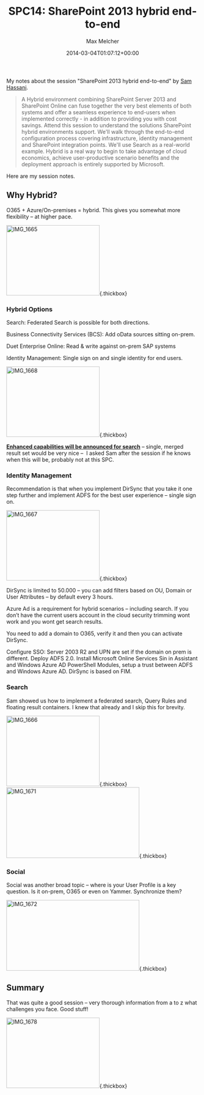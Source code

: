 ﻿---
title: 'SPC14: SharePoint 2013 hybrid end-to-end'
author: Max Melcher
aliases:
   - "/post/2014-03-04-spc14-sharepoint-2013-hybrid-end-end/"
2014: "03"
type: post
date: 2014-03-04T01:07:12+00:00
url: /2014/03/spc14-sharepoint-2013-hybrid-end-end/
yourls_shorturl:
  - http://melcher.it/s/21
categories:
  - ITPro
  - Office 365
  - Search
  - SharePoint 2013

---
My notes about the session "SharePoint 2013 hybrid end-to-end" by [Sam Hassani][1].

> A Hybrid environment combining SharePoint Server 2013 and SharePoint Online can fuse together the very best elements of both systems and offer a seamless experience to end-users when implemented correctly - in addition to providing you with cost savings. Attend this session to understand the solutions SharePoint hybrid environments support. We'll walk through the end-to-end configuration process covering infrastructure, identity management and SharePoint integration points. We'll use Search as a real-world example. Hybrid is a real way to begin to take advantage of cloud economics, achieve user-productive scenario benefits and the deployment approach is entirely supported by Microsoft.

Here are my session notes.

## Why Hybrid?

O365 + Azure/On-premises = hybrid. This gives you somewhat more flexibility – at higher pace.

[<img style="background-image: none; padding-top: 0px; padding-left: 0px; display: inline; padding-right: 0px; border: 0px;" title="IMG_1665" alt="IMG_1665" src="http://melcher.it/wp-content/uploads/IMG_1665_thumb.jpg" width="244" height="184" border="0" />][2]{.thickbox}

### Hybrid Options

Search: Federated Search is possible for both directions.
  
Business Connectivity Services (BCS): Add oData sources sitting on-prem.
  
Duet Enterprise Online: Read & write against on-prem SAP systems
  
Identity Management: Single sign on and single identity for end users.

[<img style="background-image: none; padding-top: 0px; padding-left: 0px; display: inline; padding-right: 0px; border: 0px;" title="IMG_1668" alt="IMG_1668" src="http://melcher.it/wp-content/uploads/IMG_1668_thumb.jpg" width="244" height="184" border="0" />][3]{.thickbox}

<span style="text-decoration: underline;"><strong>Enhanced capabilities will be announced for search</strong></span> – single, merged result set would be very nice –  I asked Sam after the session if he knows when this will be, probably not at this SPC.

### Identity Management

Recommendation is that when you implement DirSync that you take it one step further and implement ADFS for the best user experience – single sign on.

[<img style="background-image: none; padding-top: 0px; padding-left: 0px; display: inline; padding-right: 0px; border: 0px;" title="IMG_1667" alt="IMG_1667" src="http://melcher.it/wp-content/uploads/IMG_1667_thumb.jpg" width="244" height="184" border="0" />][4]{.thickbox}

DirSync is limited to 50.000 – you can add filters based on OU, Domain or User Attributes – by default every 3 hours.

Azure Ad is a requirement for hybrid scenarios – including search. If you don’t have the current users account in the cloud security trimming wont work and you wont get search results.

You need to add a domain to O365, verify it and then you can activate DirSync.

Configure SSO: Server 2003 R2 and UPN are set if the domain on prem is different. Deploy ADFS 2.0. Install Microsoft Online Services Sin in Assistant and Windows Azure AD PowerShell Modules, setup a trust between ADFS and Windows Azure AD. DirSync is based on FIM.

### Search

Sam showed us how to implement a federated search, Query Rules and floating result containers. I knew that already and I skip this for brevity.

[<img style="background-image: none; padding-top: 0px; padding-left: 0px; display: inline; padding-right: 0px; border: 0px;" title="IMG_1666" alt="IMG_1666" src="http://melcher.it/wp-content/uploads/IMG_1666_thumb.jpg" width="244" height="184" border="0" />][5]{.thickbox}[<img style="background-image: none; padding-top: 0px; padding-left: 0px; display: inline; padding-right: 0px; border: 0px;" title="IMG_1671" alt="IMG_1671" src="http://melcher.it/wp-content/uploads/IMG_1671_thumb.jpg" width="348" height="185" border="0" />][6]{.thickbox}

### Social

Social was another broad topic – where is your User Profile is a key question. Is it on-prem, O365 or even on Yammer. Synchronize them?

[<img style="background-image: none; padding-top: 0px; padding-left: 0px; display: inline; padding-right: 0px; border: 0px;" title="IMG_1672" alt="IMG_1672" src="http://melcher.it/wp-content/uploads/IMG_1672_thumb.jpg" width="348" height="185" border="0" />][7]{.thickbox}

## Summary

That was quite a good session – very thorough information from a to z what challenges you face. Good stuff!

[<img style="background-image: none; padding-top: 0px; padding-left: 0px; display: inline; padding-right: 0px; border: 0px;" title="IMG_1678" alt="IMG_1678" src="http://melcher.it/wp-content/uploads/IMG_1678_thumb.jpg" width="244" height="184" border="0" />][8]{.thickbox}

 [1]: https://twitter.com/samhassa
 [2]: http://melcher.it/wp-content/uploads/IMG_1665.jpg
 [3]: http://melcher.it/wp-content/uploads/IMG_1668.jpg
 [4]: http://melcher.it/wp-content/uploads/IMG_1667.jpg
 [5]: http://melcher.it/wp-content/uploads/IMG_1666.jpg
 [6]: http://melcher.it/wp-content/uploads/IMG_1671.jpg
 [7]: http://melcher.it/wp-content/uploads/IMG_1672.jpg
 [8]: http://melcher.it/wp-content/uploads/IMG_1678.jpg
